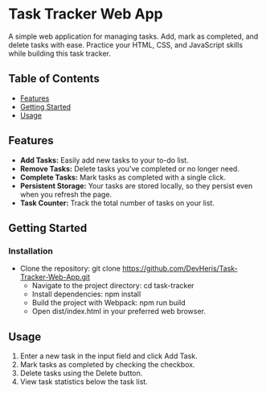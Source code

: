 ﻿# Task Tracker Web App

A simple web application for managing tasks. Add, mark as completed, and delete tasks with ease. Practice your HTML, CSS, and JavaScript skills while building this task tracker.

## Table of Contents

- [Features](#features)
- [Getting Started](#getting-started)
- [Usage](#usage)

## Features

- **Add Tasks:** Easily add new tasks to your to-do list.
- **Remove Tasks:** Delete tasks you've completed or no longer need.
- **Complete Tasks:** Mark tasks as completed with a single click.
- **Persistent Storage:** Your tasks are stored locally, so they persist even when you refresh the page.
- **Task Counter:** Track the total number of tasks on your list.



## Getting Started

### Installation

- Clone the repository: git clone https://github.com/DevHeris/Task-Tracker-Web-App.git
   - Navigate to the project directory: cd task-tracker
   - Install dependencies: npm install
   - Build the project with Webpack: npm run build
   - Open dist/index.html in your preferred web browser.

## Usage

1. Enter a new task in the input field and click 
Add
Task.
2. Mark tasks as completed by checking the checkbox.
3. Delete tasks using the Delete button.
4. View task statistics below the task list.


